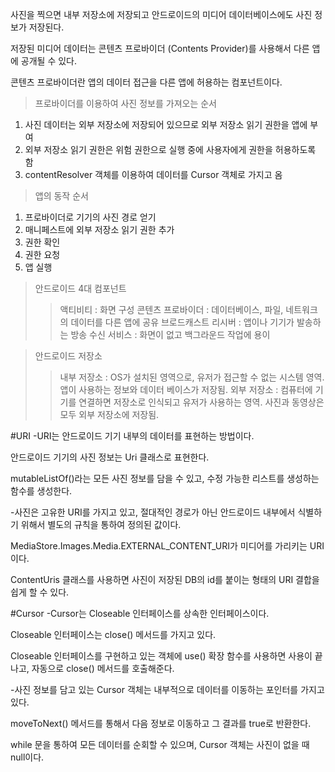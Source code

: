 사진을 찍으면 내부 저장소에 저장되고 안드로이드의 미디어 데이터베이스에도 사진 정보가 저장된다.

저장된 미디어 데이터는 콘텐츠 프로바이더 (Contents Provider)를 사용해서 다른 앱에 공개될 수 있다.

콘텐츠 프로바이더란 앱의 데이터 접근을 다른 앱에 허용하는 컴포넌트이다. 

> 프로바이더를 이용하여 사진 정보를 가져오는 순서
1. 사진 데이터는 외부 저장소에 저장되어 있으므로 외부 저장소 읽기 권한을 앱에 부여
2. 외부 저장소 읽기 권한은 위험 권한으로 실행 중에 사용자에게 권한을 허용하도록 함
3. contentResolver 객체를 이용하여 데이터를 Cursor 객체로 가지고 옴


> 앱의 동작 순서
1. 프로바이더로 기기의 사진 경로 얻기
2. 매니페스트에 외부 저장소 읽기 권한 추가
3. 권한 확인
4. 권한 요청
5. 앱 실행


> 안드로이드 4대 컴포넌트
>> 액티비티 : 화면 구성
>> 콘텐츠 프로바이더 : 데이터베이스, 파일, 네트워크의 데이터를 다른 앱에 공유
>> 브로드캐스트 리시버 : 앱이나 기기가 발송하는 방송 수신
>> 서비스 : 화면이 없고 백그라운드 작업에 용이


> 안드로이드 저장소
>> 내부 저장소 : OS가 설치된 영역으로, 유저가 접근할 수 없는 시스템 영역. 앱이 사용하는 정보와 데이터 베이스가 저장됨.
>> 외부 저장소 : 컴퓨터에 기기를 연결하면 저장소로 인식되고 유저가 사용하는 영역. 사진과 동영상은 모두 외부 저장소에 저장됨.




#URI
-URI는 안드로이드 기기 내부의 데이터를 표현하는 방법이다.

안드로이드 기기의 사진 정보는 Uri 클래스로 표현한다. 

mutableListOf()라는 모든 사진 정보를 담을 수 있고, 수정 가능한 리스트를 생성하는 함수를 생성한다. 

-사진은 고유한 URI를 가지고 있고, 절대적인 경로가 아닌 안드로이드 내부에서 식별하기 위해서 별도의 규칙을 통하여 정의된 값이다.

MediaStore.Images.Media.EXTERNAL_CONTENT_URI가 미디어를 가리키는 URI이다.

ContentUris 클래스를 사용하면 사진이 저장된 DB의 id를 붙이는 형태의 URI 결합을 쉽게 할 수 있다.

#Cursor
-Cursor는 Closeable 인터페이스를 상속한 인터페이스이다.

Closeable 인터페이스는 close() 메서드를 가지고 있다. 

Closeable 인터페이스를 구현하고 있는 객체에 use() 확장 함수를 사용하면 사용이 끝나고, 자동으로 close() 메서드를 호출해준다.

-사진 정보를 담고 있는 Cursor 객체는 내부적으로 데이터를 이동하는 포인터를 가지고 있다.

moveToNext() 메서드를 통해서 다음 정보로 이동하고 그 결과를 true로 반환한다.

while 문을 통하여 모든 데이터를 순회할 수 있으며, Cursor 객체는 사진이 없을 때 null이다.

